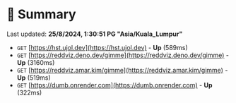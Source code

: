 # 📖 Summary
Last updated: **25/8/2024, 1:30:51 PG "Asia/Kuala_Lumpur"**

- `GET` [https://hst.ujol.dev](https://hst.ujol.dev) - **Up** (589ms)
- `GET` [https://reddviz.deno.dev/gimme](https://reddviz.deno.dev/gimme) - **Up** (3160ms)
- `GET` [https://reddviz.amar.kim/gimme](https://reddviz.amar.kim/gimme) - **Up** (519ms)
- `GET` [https://dumb.onrender.com](https://dumb.onrender.com) - **Up** (322ms)

